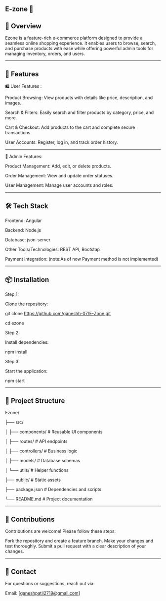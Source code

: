 E-zone 🛒
---

🌟 Overview
---


Ezone is a feature-rich e-commerce platform designed to provide a seamless online shopping experience. It enables users to browse, search, and purchase products with ease while offering powerful admin tools for managing inventory, orders, and users.

---



🚀 Features
---



🛍️ User Features :

Product Browsing: View products with details like price, description, and images.

Search & Filters: Easily search and filter products by category, price, and more.

Cart & Checkout: Add products to the cart and complete secure transactions.

User Accounts: Register, log in, and track order history.

---



🔧 Admin Features:

Product Management: Add, edit, or delete products.

Order Management: View and update order statuses.

User Management: Manage user accounts and roles.


---


🛠️ Tech Stack
---


Frontend: Angular

Backend: Node.js

Database: json-server 

Other Tools/Technologies: REST API, Bootstap

Payment Integration: (note:As of now Payment method is not implemented)


---

📦 Installation
---

Step 1:

Clone the repository:

git clone  https://github.com/ganeshh-07/E-Zone.git

cd ezone

Step 2:

Install dependencies:

npm install

Step 3:

Start the application:

npm start

---

📂 Project Structure
---


Ezone/

├── src/

│   ├── components/     # Reusable UI components

│   ├── routes/         # API endpoints

│   ├── controllers/    # Business logic

│   ├── models/         # Database schemas

│   └── utils/          # Helper functions

├── public/             # Static assets

├── package.json        # Dependencies and scripts

└── README.md           # Project documentation


---

🤝 Contributions
---
Contributions are welcome! Please follow these steps:

Fork the repository and create a feature branch.
Make your changes and test thoroughly.
Submit a pull request with a clear description of your changes.

---


📧 Contact
---

For questions or suggestions, reach out via:

Email: [ganeshpatil2719@gmail.com]
